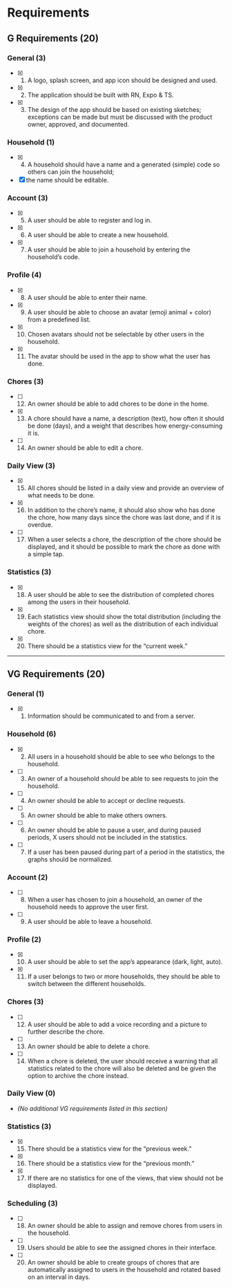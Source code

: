 # Requirements

## G Requirements (20)

### General (3)

- [x] 1. A logo, splash screen, and app icon should be designed and used.
- [x] 2. The application should be built with RN, Expo & TS.
- [x] 3. The design of the app should be based on existing sketches; exceptions can be made but must be discussed with the product owner, approved, and documented.

### Household (1)

- [x] 4. A household should have a name and a generated (simple) code so others can join the household;
- [x] the name should be editable.

### Account (3)

- [x] 5. A user should be able to register and log in.
- [x] 6. A user should be able to create a new household.
- [x] 7. A user should be able to join a household by entering the household’s code.

### Profile (4)

- [x] 8. A user should be able to enter their name.
- [x] 9. A user should be able to choose an avatar (emoji animal + color) from a predefined list.
- [x] 10. Chosen avatars should not be selectable by other users in the household.
- [x] 11. The avatar should be used in the app to show what the user has done.

### Chores (3)

- [ ] 12. An owner should be able to add chores to be done in the home.
- [x] 13. A chore should have a name, a description (text), how often it should be done (days), and a weight that describes how energy-consuming it is.
- [ ] 14. An owner should be able to edit a chore.

### Daily View (3)

- [x] 15. All chores should be listed in a daily view and provide an overview of what needs to be done.
- [x] 16. In addition to the chore’s name, it should also show who has done the chore, how many days since the chore was last done, and if it is overdue.
- [ ] 17. When a user selects a chore, the description of the chore should be displayed, and it should be possible to mark the chore as done with a simple tap.

### Statistics (3)

- [x] 18. A user should be able to see the distribution of completed chores among the users in their household.
- [x] 19. Each statistics view should show the total distribution (including the weights of the chores) as well as the distribution of each individual chore.
- [x] 20. There should be a statistics view for the “current week.”

---

## VG Requirements (20)

### General (1)

- [x] 1. Information should be communicated to and from a server.

### Household (6)

- [x] 2. All users in a household should be able to see who belongs to the household.
- [ ] 3. An owner of a household should be able to see requests to join the household.
- [ ] 4. An owner should be able to accept or decline requests.
- [ ] 5. An owner should be able to make others owners.
- [ ] 6. An owner should be able to pause a user, and during paused periods, X users should not be included in the statistics.
- [ ] 7. If a user has been paused during part of a period in the statistics, the graphs should be normalized.

### Account (2)

- [ ] 8. When a user has chosen to join a household, an owner of the household needs to approve the user first.
- [ ] 9. A user should be able to leave a household.

### Profile (2)

- [x] 10. A user should be able to set the app’s appearance (dark, light, auto).
- [x] 11. If a user belongs to two or more households, they should be able to switch between the different households.

### Chores (3)

- [ ] 12. A user should be able to add a voice recording and a picture to further describe the chore.
- [ ] 13. An owner should be able to delete a chore.
- [ ] 14. When a chore is deleted, the user should receive a warning that all statistics related to the chore will also be deleted and be given the option to archive the chore instead.

### Daily View (0)

- _(No additional VG requirements listed in this section)_

### Statistics (3)

- [x] 15. There should be a statistics view for the “previous week.”
- [x] 16. There should be a statistics view for the “previous month.”
- [x] 17. If there are no statistics for one of the views, that view should not be displayed.

### Scheduling (3)

- [ ] 18. An owner should be able to assign and remove chores from users in the household.
- [ ] 19. Users should be able to see the assigned chores in their interface.
- [ ] 20. An owner should be able to create groups of chores that are automatically assigned to users in the household and rotated based on an interval in days.
